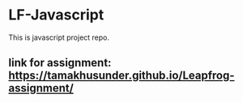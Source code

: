 # LF-Javascript
This is javascript project repo.

## link for assignment: https://tamakhusunder.github.io/Leapfrog-assignment/
